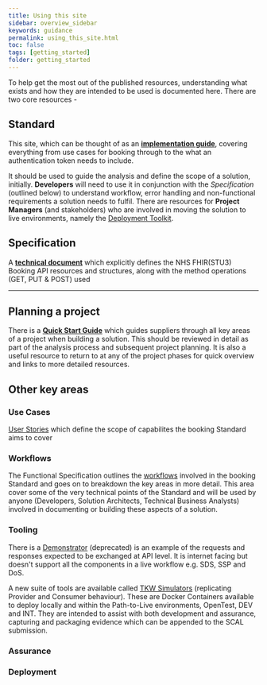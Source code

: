 ```yaml
---
title: Using this site
sidebar: overview_sidebar
keywords: guidance
permalink: using_this_site.html
toc: false
tags: [getting_started]
folder: getting_started
---
```

To help get the most out of the published resources, understanding what exists and how they are intended to be used is documented here. There are two core resources - 

## Standard
This site, which can be thought of as an [**implementation guide**](https://developer.nhs.uk/apis/uec-appointments/), covering everything from use cases for booking through to the what an authentication token needs to include. 

It should be used to guide the analysis and define the scope of a solution, initially. **Developers** will need to use it in conjunction with the *Specification* (outlined below) to understand workflow, error handling and non-functional requirements a solution needs to fulfil. There are resources for **Project Managers** (and stakeholders) who are involved in moving the solution to live environments, namely the <a href="deployment_toolkit.html" target="_blank">Deployment Toolkit</a>.

## Specification 
A [**technical document**](https://developer.nhs.uk/apis/nhsbooking-2.0.1-beta/) which explicitly defines the NHS FHIR(STU3) Booking API resources and structures, along with the method operations (GET, PUT & POST) used 

____

## Planning a project 
There is a <a href="getting_started.html" target="_blank"><strong>Quick Start Guide</strong></a> which guides suppliers through all key areas of a project when building a solution. This should be reviewed in detail as part of the analysis process and subsequent project planning. It is also a useful resource to return to at any of the project phases for quick overview and links to more detailed resources. 

## Other key areas 
### Use Cases 
<a href="use_overview.html" target="_blank">User Stories</a> which define the scope of capabilites the booking Standard aims to cover 

### Workflows 
The Functional Specification outlines the <a href="fs_workflow.html" target="_blank">workflows</a> involved in the booking Standard and goes on to breakdown the key areas in more detail. This area cover some of the very technical points of the Standard and will be used by anyone (Developers, Solution Architects, Technical Business Analysts) involved in documenting or building these aspects of a solution. 

### Tooling
There is a <a href="demo_overview.html" target="_blank">Demonstrator</a> (deprecated) is an example of the requests and responses expected to be exchanged at API level. It is internet facing but doesn't support all the components in a live workflow e.g. SDS, SSP and DoS. 

A new suite of tools are available called <a href="sims_install.html" target="_blank">TKW Simulators</a> (replicating Provider and Consumer behaviour). These are Docker Containers available to deploy locally and within the Path-to-Live environments, OpenTest, DEV and INT. They are intended to assist with both development and assurance, capturing and packaging evidence which can be appended to the SCAL submission. 

### Assurance 

### Deployment 

